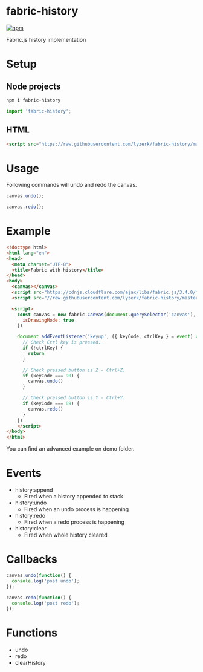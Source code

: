 # fabric-history

[![npm](https://img.shields.io/npm/v/fabric-history)](https://www.npmjs.com/package/fabric-history)

Fabric.js history implementation

# Setup

## Node projects
```bash
npm i fabric-history
```

```javascript
import 'fabric-history';
```

## HTML

```html
<script src="https://raw.githubusercontent.com/lyzerk/fabric-history/master/src/index.js"></script>
```

# Usage

Following commands will undo and redo the canvas.

```javascript
canvas.undo();

canvas.redo();
```

# Example

```html
<!doctype html>
<html lang="en">
<head>
  <meta charset="UTF-8">
  <title>Fabric with history</title>
</head>
<body>
  <canvas></canvas>
  <script src="https://cdnjs.cloudflare.com/ajax/libs/fabric.js/3.4.0/fabric.min.js"></script>
  <script src="//raw.githubusercontent.com/lyzerk/fabric-history/master/src/index.js"></script>

  <script>
    const canvas = new fabric.Canvas(document.querySelector('canvas'), {
      isDrawingMode: true
    })

    document.addEventListener('keyup', ({ keyCode, ctrlKey } = event) => {
      // Check Ctrl key is pressed.
      if (!ctrlKey) {
        return
      }

      // Check pressed button is Z - Ctrl+Z.
      if (keyCode === 90) {
        canvas.undo()
      }

      // Check pressed button is Y - Ctrl+Y.
      if (keyCode === 89) {
        canvas.redo()
      }
    })
    </script>
</body>
</html>
```

You can find an advanced example on demo folder.

# Events

- history:append
  - Fired when a history appended to stack
- history:undo
  - Fired when an undo process is happening
- history:redo
  - Fired when a redo process is happening
- history:clear
  - Fired when whole history cleared

# Callbacks


```javascript
canvas.undo(function() { 
  console.log('post undo');
});

canvas.redo(function() { 
  console.log('post redo');
});
```

# Functions

- undo
- redo
- clearHistory
